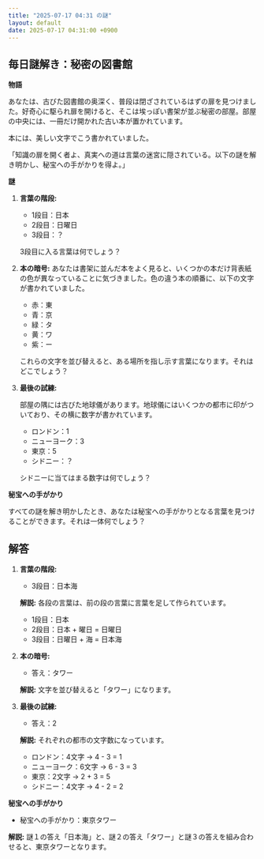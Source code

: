 ```yaml
---
title: "2025-07-17 04:31 の謎"
layout: default
date: 2025-07-17 04:31:00 +0900
---
```

## 毎日謎解き：秘密の図書館

**物語**

あなたは、古びた図書館の奥深く、普段は閉ざされているはずの扉を見つけました。好奇心に駆られ扉を開けると、そこは埃っぽい書架が並ぶ秘密の部屋。部屋の中央には、一冊だけ開かれた古い本が置かれています。

本には、美しい文字でこう書かれていました。

「知識の扉を開く者よ、真実への道は言葉の迷宮に隠されている。以下の謎を解き明かし、秘宝への手がかりを得よ。」

**謎**

1.  **言葉の階段:**
    *   1段目：日本
    *   2段目：日曜日
    *   3段目：？

    3段目に入る言葉は何でしょう？

2.  **本の暗号:**
    あなたは書架に並んだ本をよく見ると、いくつかの本だけ背表紙の色が異なっていることに気づきました。色の違う本の順番に、以下の文字が書かれていました。

    *   赤：東
    *   青：京
    *   緑：タ
    *   黄：ワ
    *   紫：ー

    これらの文字を並び替えると、ある場所を指し示す言葉になります。それはどこでしょう？

3.  **最後の試練:**

    部屋の隅には古びた地球儀があります。地球儀にはいくつかの都市に印がついており、その横に数字が書かれています。

    *   ロンドン：1
    *   ニューヨーク：3
    *   東京：5
    *   シドニー：？

    シドニーに当てはまる数字は何でしょう？

**秘宝への手がかり**

すべての謎を解き明かしたとき、あなたは秘宝への手がかりとなる言葉を見つけることができます。それは一体何でしょう？

## 解答

1.  **言葉の階段:**
    *   3段目：日本海

    **解説:**
    各段の言葉は、前の段の言葉に言葉を足して作られています。
    *   1段目：日本
    *   2段目：日本 + 曜日 = 日曜日
    *   3段目：日曜日 + 海 = 日本海

2.  **本の暗号:**
    *   答え：タワー

    **解説:**
    文字を並び替えると「タワー」になります。

3.  **最後の試練:**
    *   答え：2

    **解説:**
    それぞれの都市の文字数になっています。
    *   ロンドン：4文字 -> 4 - 3 = 1
    *   ニューヨーク：6文字 -> 6 - 3 = 3
    *   東京：2文字 -> 2 + 3 = 5
    *   シドニー：4文字 -> 4 - 2 = 2

**秘宝への手がかり**

*   秘宝への手がかり：東京タワー

**解説:**
謎１の答え「日本海」と、謎２の答え「タワー」と謎３の答えを組み合わせると、東京タワーとなります。
